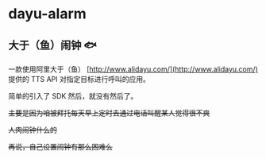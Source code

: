 # dayu-alarm

## 大于（鱼）闹钟 :fish:

一款使用阿里大于（鱼） [http://www.alidayu.com/](http://www.alidayu.com/) 提供的 TTS API 对指定目标进行呼叫的应用。

简单的引入了 SDK 然后，就没有然后了。

~~主要是因为咱被拜托每天早上定时去通过电话叫醒某人觉得很不爽~~

~~人肉闹钟什么的~~

~~再说，自己设置闹钟有那么困难么~~
